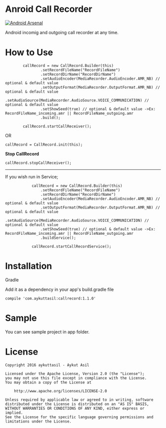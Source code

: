 # Anroid Call Recorder

[![Android Arsenal](https://img.shields.io/badge/Android%20Arsenal-Call%20Recorder-brightgreen.svg?style=flat)](http://android-arsenal.com/details/1/4544)

Android incomig and outgoing call recorder at any time.

# How to Use

```
        callRecord = new CallRecord.Builder(this)
                .setRecordFileName("RecordFileName")
                .setRecordDirName("RecordDirName")
                .setAudioEncoder(MediaRecorder.AudioEncoder.AMR_NB) // optional & default value
                .setOutputFormat(MediaRecorder.OutputFormat.AMR_NB) // optional & default value
                .setAudioSource(MediaRecorder.AudioSource.VOICE_COMMUNICATION) // optional & default value
                .setShowSeed(true) // optional & default value ->Ex: RecordFileName_incoming.amr || RecordFileName_outgoing.amr
                .build();
                
        callRecord.startCallReceiver();
```

OR

```
callRecord = CallRecord.init(this);
```

**Stop CallRecord**

```
callRecord.stopCallReceiver();
```


---

If you wish run in Service;

```
            callRecord = new CallRecord.Builder(this)
                .setRecordFileName("RecordFileName")
                .setRecordDirName("RecordDirName")
                .setAudioEncoder(MediaRecorder.AudioEncoder.AMR_NB) // optional & default value
                .setOutputFormat(MediaRecorder.OutputFormat.AMR_NB) // optional & default value
                .setAudioSource(MediaRecorder.AudioSource.VOICE_COMMUNICATION) // optional & default value
                .setShowSeed(true) // optional & default value ->Ex: RecordFileName_incoming.amr || RecordFileName_outgoing.amr
                .buildService();

            callRecord.startCallRecordService();
```



# Installation

Gradle

Add it as a dependency in your app's build.gradle file

```
compile 'com.aykuttasil:callrecord:1.1.0'

```


# Sample

You can see sample project in app folder.


# License 

```
Copyright 2016 aykuttasil - Aykut Asil

Licensed under the Apache License, Version 2.0 (the "License");
you may not use this file except in compliance with the License.
You may obtain a copy of the License at

    http://www.apache.org/licenses/LICENSE-2.0

Unless required by applicable law or agreed to in writing, software
distributed under the License is distributed on an "AS IS" BASIS,
WITHOUT WARRANTIES OR CONDITIONS OF ANY KIND, either express or implied.
See the License for the specific language governing permissions and
limitations under the License.
```




